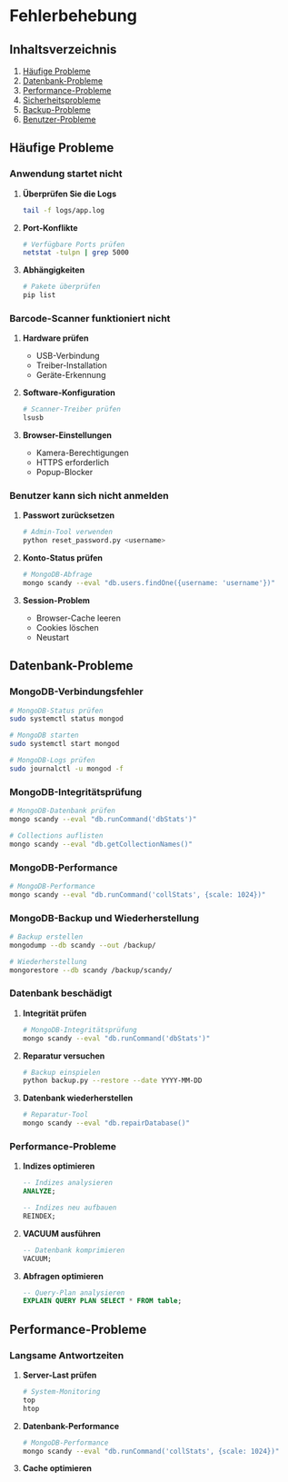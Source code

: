 # Fehlerbehebung

## Inhaltsverzeichnis

1. [Häufige Probleme](#häufige-probleme)
2. [Datenbank-Probleme](#datenbank-probleme)
3. [Performance-Probleme](#performance-probleme)
4. [Sicherheitsprobleme](#sicherheitsprobleme)
5. [Backup-Probleme](#backup-probleme)
6. [Benutzer-Probleme](#benutzer-probleme)

## Häufige Probleme

### Anwendung startet nicht
1. **Überprüfen Sie die Logs**
   ```bash
   tail -f logs/app.log
   ```

2. **Port-Konflikte**
   ```bash
   # Verfügbare Ports prüfen
   netstat -tulpn | grep 5000
   ```

3. **Abhängigkeiten**
   ```bash
   # Pakete überprüfen
   pip list
   ```

### Barcode-Scanner funktioniert nicht
1. **Hardware prüfen**
   - USB-Verbindung
   - Treiber-Installation
   - Geräte-Erkennung

2. **Software-Konfiguration**
   ```bash
   # Scanner-Treiber prüfen
   lsusb
   ```

3. **Browser-Einstellungen**
   - Kamera-Berechtigungen
   - HTTPS erforderlich
   - Popup-Blocker

### Benutzer kann sich nicht anmelden
1. **Passwort zurücksetzen**
   ```bash
   # Admin-Tool verwenden
   python reset_password.py <username>
   ```

2. **Konto-Status prüfen**
   ```bash
   # MongoDB-Abfrage
   mongo scandy --eval "db.users.findOne({username: 'username'})"
   ```

3. **Session-Problem**
   - Browser-Cache leeren
   - Cookies löschen
   - Neustart

## Datenbank-Probleme

### MongoDB-Verbindungsfehler
```bash
# MongoDB-Status prüfen
sudo systemctl status mongod

# MongoDB starten
sudo systemctl start mongod

# MongoDB-Logs prüfen
sudo journalctl -u mongod -f
```

### MongoDB-Integritätsprüfung
```bash
# MongoDB-Datenbank prüfen
mongo scandy --eval "db.runCommand('dbStats')"

# Collections auflisten
mongo scandy --eval "db.getCollectionNames()"
```

### MongoDB-Performance
```bash
# MongoDB-Performance
mongo scandy --eval "db.runCommand('collStats', {scale: 1024})"
```

### MongoDB-Backup und Wiederherstellung
```bash
# Backup erstellen
mongodump --db scandy --out /backup/

# Wiederherstellung
mongorestore --db scandy /backup/scandy/
```

### Datenbank beschädigt
1. **Integrität prüfen**
   ```bash
   # MongoDB-Integritätsprüfung
   mongo scandy --eval "db.runCommand('dbStats')"
   ```

2. **Reparatur versuchen**
   ```bash
   # Backup einspielen
   python backup.py --restore --date YYYY-MM-DD
   ```

3. **Datenbank wiederherstellen**
   ```bash
   # Reparatur-Tool
   mongo scandy --eval "db.repairDatabase()"
   ```

### Performance-Probleme
1. **Indizes optimieren**
   ```sql
   -- Indizes analysieren
   ANALYZE;
   
   -- Indizes neu aufbauen
   REINDEX;
   ```

2. **VACUUM ausführen**
   ```sql
   -- Datenbank komprimieren
   VACUUM;
   ```

3. **Abfragen optimieren**
   ```sql
   -- Query-Plan analysieren
   EXPLAIN QUERY PLAN SELECT * FROM table;
   ```

## Performance-Probleme

### Langsame Antwortzeiten
1. **Server-Last prüfen**
   ```bash
   # System-Monitoring
   top
   htop
   ```

2. **Datenbank-Performance**
   ```bash
   # MongoDB-Performance
   mongo scandy --eval "db.runCommand('collStats', {scale: 1024})"
   ```

3. **Cache optimieren**
   ```